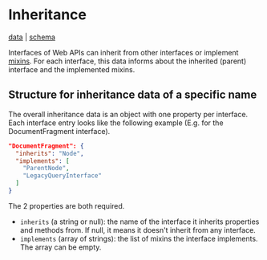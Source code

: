 # Inheritance

[data](https://github.com/mdn/data/blob/master/api/inheritance.json) |
[schema](https://github.com/mdn/data/blob/master/api/inheritance.schema.json)

Interfaces of Web APIs can inherit from other interfaces or implement [mixins](https://developer.mozilla.org/en-US/docs/Glossary/Mixin). For each interface, this data informs about the inherited (parent) interface and the implemented mixins.

## Structure for inheritance data of a specific name

The overall inheritance data is an object with one property per interface.
Each interface entry looks like the following example (E.g. for the DocumentFragment interface).

```json
"DocumentFragment": {
  "inherits": "Node",
  "implements": [
    "ParentNode",
    "LegacyQueryInterface"
  ]
}
```

The 2 properties are both required.
* `inherits` (a string or null): the name of the interface it inherits properties and methods from. If null, it means it doesn't inherit from any interface.
* `implements` (array of strings): the list of mixins the interface implements. The array can be empty.

